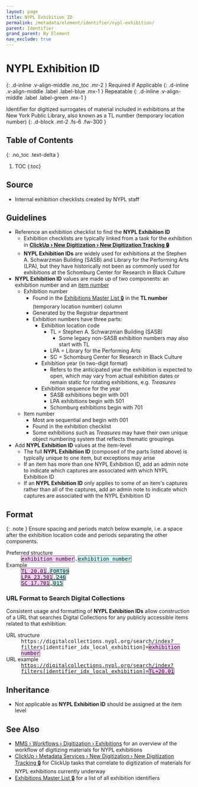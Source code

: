 ```yaml
---
layout: page
title: NYPL Exhibition ID
permalink: /metadata/element/identifier/nypl-exhibition/
parent: Identifier
grand_parent: By Element
nav_exclude: true
---
```


# NYPL Exhibition ID
{: .d-inline .v-align-middle .no_toc .mr-2 }
Required if Applicable
{: .d-inline .v-align-middle .label .label-blue .mx-1 }
Repeatable
{: .d-inline .v-align-middle .label .label-green .mx-1 }

Identifier for digitized surrogates of material included in exhibitions at the New York Public Library, also known as a TL number (temporary location number)
{: .d-block .mt-2 .fs-6 .fw-300 }

## Table of Contents
{: .no_toc .text-delta }

1. TOC
{:toc}

## Source
- Internal exhibition checklists created by NYPL staff

## Guidelines
- Reference an exhibition checklist to find the **NYPL Exhibition ID**
    - Exhibition checklists are typically linked from a task for the exhibition in [**ClickUp › New Digitization › New Digitization Tracking 🔒**](https://app.clickup.com/2305128/v/l/6-164664866-1)
    - **NYPL Exhibition IDs** are widely used for exhibitions at the Stephen A. Schwarzman Building (SASB) and Library for the Performing Arts (LPA), but they have historically not been as commonly used for exhibitions at the Schomburg Center for Research in Black Culture
- **NYPL Exhibition ID** values are made up of two components: an exhibition number and an [item number](https://metadata.nypl.org/items/5955168?section=desc_md#:~:text=NYPL%20Exhibition%20ID%3A-,TL%2020.01.FORT09,-Location)
    - Exhibition number
        - Found in the [Exhibitions Master List 🔒](https://docs.google.com/spreadsheets/d/11-bgNRs2iO6HLG8OQv7quP8KUHCUNxJgC3nIapA0Do0/edit) in the **TL number** (temporary location number) column
        - Generated by the Registrar department
        - Exhibition numbers have three parts:
            - Exhibition location code
                - TL = Stephen A. Schwarzman Building (SASB)
                    - Some legacy non-SASB exhibition numbers may also start with TL
                - LPA = Library for the Performing Arts
                - SC = Schomburg Center for Research in Black Culture
            - Exhibition year (in two-digit format)
                - Refers to the anticipated year the exhibition is expected to open, which may vary from actual exhibition dates or remain static for rotating exhibitions, e.g. _Treasures_
            - Exhibition sequence for the year
                - SASB exhibitions begin with 001
                - LPA exhibitions begin with 501
                - Schomburg exhibitions begin with 701
    - Item number
        - Most are sequential and begin with 001
        - Found in the exhibition checklist
        - Some exhibitions such as _Treasures_ may have their own unique object numbering system that reflects thematic groupings
- Add **NYPL Exhibition ID** values at the item-level
    - The full **NYPL Exhibition ID** (composed of the parts listed above) is typically unique to one item, but exceptions may arise
    - If an item has more than one NYPL Exhibition ID, add an admin note to indicate which captures are associated with which NYPL Exhibition ID
    - If an **NYPL Exhibition ID** only applies to some of an item's captures rather than all of the captures, add an admin note to indicate which captures are associated with the NYPL Exhibition ID

## Format

{: .note }
Ensure spacing and periods match below example, i.e. a space after the exhibition location code and periods separating the other components.

<dl>
<dt>Preferred structure</dt>
<dd><tt><span style="background: #ffccff; border: 1px solid #5c5962;">exhibition number</span>.<span style="background: #ccffff; border: 1px solid #5c5962;">exhibition number</span></tt></dd>
<dt>Example</dt>
<dd><a href="https://metadata.nypl.org/items/5955168?section=desc_md#:~:text=NYPL%20Exhibition%20ID%3A-,TL%2020.01.FORT09,-Location"><tt><span style="background: #ffccff; border: 1px solid #5c5962;">TL 20.01</span>.<span style="background: #ccffff; border: 1px solid #5c5962;">FORT09</span></tt></a><br><a href="https://metadata.nypl.org/items/6320535?section=desc_md#:~:text=NYPL%20Exhibition%20ID%3A-,LPA%2023.501.246,-Location"><tt><span style="background: #ffccff; border: 1px solid #5c5962;">LPA 23.501</span>.<span style="background: #ccffff; border: 1px solid #5c5962;">246</span></tt></a><br><a href="https://metadata.nypl.org/items/5234639?section=desc_md#:~:text=NYPL%20Exhibition%20ID%3A-,SC%2017.701.015,-Identifier"><tt><span style="background: #ffccff; border: 1px solid #5c5962;">SC 17.701</span>.<span style="background: #ccffff; border: 1px solid #5c5962;">015</span></tt></a></dd>
</dl>

### URL Format to Search Digital Collections

Consistent usage and formatting of **NYPL Exhibition IDs** allow construction of a URL that searches Digital Collections for any publicly accessible items related to that exhibition:
<dl>
<dt>URL structure</dt>
<dd><tt>https://digitalcollections.nypl.org/search/index?filters[identifier_idx_local_exhibition]=<span style="background: #ffccff; border: 1px solid #5c5962;">exhibition number</span></tt></dd>
<dt>URL example</dt>
<dd><a href="https://digitalcollections.nypl.org/search/index?filters[identifier_idx_local_exhibition]=TL%2020.01"><tt>https://digitalcollections.nypl.org/search/index?filters[identifier_idx_local_exhibition]=<span style="background: #ffccff; border: 1px solid #5c5962;">TL+20.01</span></tt></a></dd>
</dl>

## Inheritance
- Not applicable as **NYPL Exhibition ID** should be assigned at the item level

## See Also
- [MMS › Workflows › Digitization › Exhibitions](/metadata-documentation/workflows/digitization/exhibitions/) for an overview of the workflow of digitizing materials for NYPL exhibitions
- [ClickUp › Metadata Services › New Digitization › New Digitization Tracking 🔒](https://app.clickup.com/2305128/v/l/6-164664866-1) for ClickUp tasks that correlate to digitization of materials for NYPL exhibitions currently underway
- [Exhibitions Master List 🔒](https://docs.google.com/spreadsheets/d/11-bgNRs2iO6HLG8OQv7quP8KUHCUNxJgC3nIapA0Do0/edit) for a list of all exhibition identifiers
